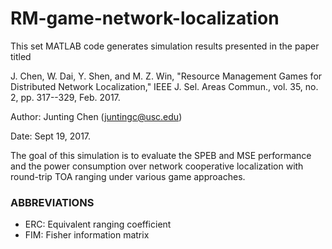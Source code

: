 # RM-game-network-localization

This set MATLAB code generates simulation results presented in the paper titled

J. Chen, W. Dai, Y. Shen, and M. Z. Win, "Resource Management Games for Distributed Network Localization," IEEE J. Sel. Areas Commun., vol. 35, no. 2, pp. 317--329, Feb. 2017.

Author: Junting Chen (juntingc@usc.edu)

Date: Sept 19, 2017.

The goal of this simulation is to evaluate the SPEB and MSE performance and the power consumption over network cooperative localization with round-trip TOA ranging under various game approaches.

### ABBREVIATIONS
-   ERC:     Equivalent ranging coefficient
-   FIM:     Fisher information matrix
